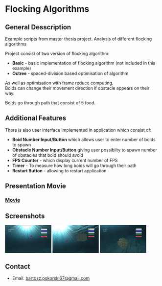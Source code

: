 # Flocking Algorithms

## General Desscription
Example scripts from master thesis project. Analysis of different flocking algorithms <br/>

Project consist of two version of flocking algorithm:
- **Basic** - basic implementation of flocking algorithm (not included in this example)
- **Octree** - spaced-division based optimisation of algorithm

As well as optimisation with frame reduce computing. <br>
Boids can change their movement direction if obstacle appears on their way.

Boids go through path that consist of 5 food.

## Additional Features

There is also user interface implemented in application which consist of:
- **Boid Number Input/Button** which allows user to enter number of boids to spawn
- **Obstacle Number Input/Button** giving user possibilty to spawn number of obstacles that boid should avoid
- **FPS Counter** - which display current number of FPS
- **Timer** - To measure how long boids will go through their path
- **Restart Button** - allowing to restart application

## Presentation Movie
### [Movie](https://drive.google.com/drive/folders/1nthsWbM4u5sMPxfy9Zacw_1zb8NFF7UO?usp=sharing)

## Screenshots
<img src="./Screens/Start Simulation.png" height=50% width=30%> <img src="./Screens/Boids.png" height=50% width=30%> <img src="./Screens/Boids 2.png" height=50% width=30%>

## Contact
- Email: [bartosz.pokorski67@gmail.com](mailto:bartosz.pokorski67@gmail.com)

